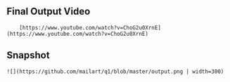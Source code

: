 ## Final Output Video
        [https://www.youtube.com/watch?v=ChoG2u0XrnE](https://www.youtube.com/watch?v=ChoG2u0XrnE)
	
## Snapshot
	![](https://github.com/mailart/q1/blob/master/output.png | width=300)
